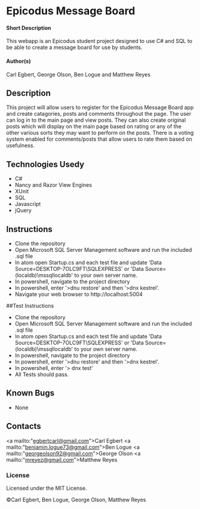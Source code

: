 # Epicodus Message Board

#### Short Description
This webapp is an Epicodus student project designed to use C# and SQL to be able to create a message board for use by students.

#### Author(s)
Carl Egbert, George Olson, Ben Logue and Matthew Reyes
## Description
This project will allow users to register for the Epicodus Message Board app and create catagories, posts and comments throughout the page. The user can log in to the main page and view posts.  They can also create original posts which will display on the main page based on rating or any of the other various sorts they may want to perform on the posts.  There is a voting system enabled for comments/posts that allow users to rate them based on usefulness.    

## Technologies Usedy

* C#
* Nancy and Razor View Engines
* XUnit
* SQL
* Javascript
* jQuery

## Instructions

* Clone the repository
* Open Microsoft SQL Server Management software and run the included .sql file
* In atom open Startup.cs and each test file and update 'Data Source=DESKTOP-7OLC9FT\\SQLEXPRESS' or 'Data Source=(localdb)\\mssqllocaldb' to your own server name.
* In powershell, navigate to the project directory
* In powershell, enter '>dnu restore' and then '>dnx kestrel'.
* Navigate your web browser to http://localhost:5004

##Test Instructions
* Clone the repository
* Open Microsoft SQL Server Management software and run the included .sql file
* In atom open Startup.cs and each test file and update 'Data Source=DESKTOP-7OLC9FT\\SQLEXPRESS' or 'Data Source=(localdb)\\mssqllocaldb' to your own server name.
* In powershell, navigate to the project directory
* In powershell, enter '>dnu restore' and then '>dnx kestrel'.
* In powershell, enter '> dnx test'
* All Tests should pass.

## Known Bugs
* None

## Contacts
<a mailto:"egbertcarl@gmail.com">Carl Egbert</a>
<a mailto:"benjamin.logue73@gmail.com">Ben Logue</a>
<a mailto:"georgeolson92@gmail.com">George Olson</a>
<a mailto:"mreyez@gmail.com">Matthew Reyes</a>


### License

Licensed under the MIT License.

&copy;Carl Egbert, Ben Logue, George Olson, Matthew Reyes
